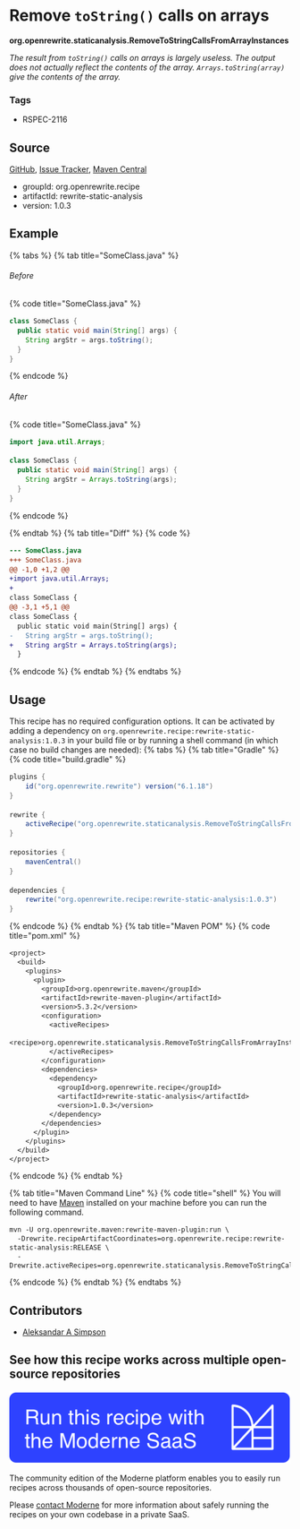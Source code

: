 # Remove `toString()` calls on arrays

**org.openrewrite.staticanalysis.RemoveToStringCallsFromArrayInstances**

_The result from `toString()` calls on arrays is largely useless. The output does not actually reflect the contents of the array. `Arrays.toString(array)` give the contents of the array._

### Tags

* RSPEC-2116

## Source

[GitHub](https://github.com/openrewrite/rewrite-static-analysis/blob/main/src/main/java/org/openrewrite/staticanalysis/RemoveToStringCallsFromArrayInstances.java), [Issue Tracker](https://github.com/openrewrite/rewrite-static-analysis/issues), [Maven Central](https://central.sonatype.com/artifact/org.openrewrite.recipe/rewrite-static-analysis/1.0.3/jar)

* groupId: org.openrewrite.recipe
* artifactId: rewrite-static-analysis
* version: 1.0.3

## Example


{% tabs %}
{% tab title="SomeClass.java" %}

###### Before
{% code title="SomeClass.java" %}
```java
class SomeClass {
  public static void main(String[] args) {
    String argStr = args.toString();
  }
}
```
{% endcode %}

###### After
{% code title="SomeClass.java" %}
```java
import java.util.Arrays;

class SomeClass {
  public static void main(String[] args) {
    String argStr = Arrays.toString(args);
  }
}
```
{% endcode %}

{% endtab %}
{% tab title="Diff" %}
{% code %}
```diff
--- SomeClass.java
+++ SomeClass.java
@@ -1,0 +1,2 @@
+import java.util.Arrays;
+
class SomeClass {
@@ -3,1 +5,1 @@
class SomeClass {
  public static void main(String[] args) {
-   String argStr = args.toString();
+   String argStr = Arrays.toString(args);
  }
```
{% endcode %}
{% endtab %}
{% endtabs %}


## Usage

This recipe has no required configuration options. It can be activated by adding a dependency on `org.openrewrite.recipe:rewrite-static-analysis:1.0.3` in your build file or by running a shell command (in which case no build changes are needed): 
{% tabs %}
{% tab title="Gradle" %}
{% code title="build.gradle" %}
```groovy
plugins {
    id("org.openrewrite.rewrite") version("6.1.18")
}

rewrite {
    activeRecipe("org.openrewrite.staticanalysis.RemoveToStringCallsFromArrayInstances")
}

repositories {
    mavenCentral()
}

dependencies {
    rewrite("org.openrewrite.recipe:rewrite-static-analysis:1.0.3")
}
```
{% endcode %}
{% endtab %}
{% tab title="Maven POM" %}
{% code title="pom.xml" %}
```markup
<project>
  <build>
    <plugins>
      <plugin>
        <groupId>org.openrewrite.maven</groupId>
        <artifactId>rewrite-maven-plugin</artifactId>
        <version>5.3.2</version>
        <configuration>
          <activeRecipes>
            <recipe>org.openrewrite.staticanalysis.RemoveToStringCallsFromArrayInstances</recipe>
          </activeRecipes>
        </configuration>
        <dependencies>
          <dependency>
            <groupId>org.openrewrite.recipe</groupId>
            <artifactId>rewrite-static-analysis</artifactId>
            <version>1.0.3</version>
          </dependency>
        </dependencies>
      </plugin>
    </plugins>
  </build>
</project>
```
{% endcode %}
{% endtab %}

{% tab title="Maven Command Line" %}
{% code title="shell" %}
You will need to have [Maven](https://maven.apache.org/download.cgi) installed on your machine before you can run the following command.

```shell
mvn -U org.openrewrite.maven:rewrite-maven-plugin:run \
  -Drewrite.recipeArtifactCoordinates=org.openrewrite.recipe:rewrite-static-analysis:RELEASE \
  -Drewrite.activeRecipes=org.openrewrite.staticanalysis.RemoveToStringCallsFromArrayInstances
```
{% endcode %}
{% endtab %}
{% endtabs %}

## Contributors
* [Aleksandar A Simpson](mailto:alek@asu.me)


## See how this recipe works across multiple open-source repositories

[![Moderne Link Image](/.gitbook/assets/ModerneRecipeButton.png)](https://app.moderne.io/recipes/org.openrewrite.staticanalysis.RemoveToStringCallsFromArrayInstances)

The community edition of the Moderne platform enables you to easily run recipes across thousands of open-source repositories.

Please [contact Moderne](https://moderne.io/product) for more information about safely running the recipes on your own codebase in a private SaaS.
